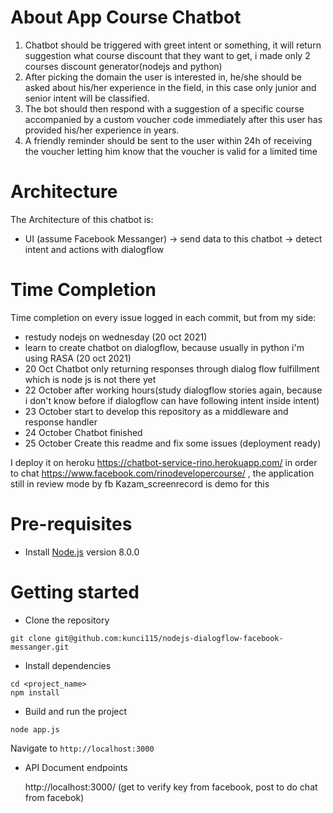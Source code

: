 # About App Course Chatbot

1. Chatbot should be triggered with greet intent or something, it will return suggestion what course 
discount that they want to get, i made only 2 courses discount generator(nodejs and python)
2. After picking the domain the user is interested in, he/she should be asked about
his/her experience in the field, in this case only junior and senior intent will be classified.
3. The bot should then respond with a suggestion of a specific course accompanied by
a custom voucher code immediately after this user has provided his/her experience in
years.
4. A friendly reminder should be sent to the user within 24h of receiving the voucher
letting him know that the voucher is valid for a limited time


# Architecture
The Architecture of this chatbot is:

- UI (assume Facebook Messanger) -> send data to this chatbot -> detect intent and actions with dialogflow

# Time Completion
Time completion on every issue logged in each commit, but from my side:
- restudy nodejs on wednesday (20 oct 2021)
- learn to create chatbot on dialogflow, because usually in python i'm using RASA (20 oct 2021)
- 20 Oct Chatbot only returning responses through dialog flow fulfillment which is node js is not there yet
- 22 October after working hours(study dialogflow stories again, because i don't know before if dialogflow can have following intent inside intent)
- 23 October start to develop this repository as a middleware and response handler
- 24 October Chatbot finished
- 25 October Create this readme and fix some issues (deployment ready)

I deploy it on heroku https://chatbot-service-rino.herokuapp.com/
in order to chat https://www.facebook.com/rinodevelopercourse/ , the application still in review mode by fb
Kazam_screenrecord is demo for this


# Pre-requisites
- Install [Node.js](https://nodejs.org/en/) version 8.0.0


# Getting started
- Clone the repository
```
git clone git@github.com:kunci115/nodejs-dialogflow-facebook-messanger.git
```
- Install dependencies
```
cd <project_name>
npm install
```
- Build and run the project
```
node app.js
```
  Navigate to `http://localhost:3000`

- API Document endpoints

   http://localhost:3000/ (get to verify key from facebook, post to do chat from facebok) 
